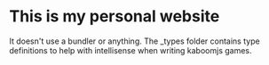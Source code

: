 # This is my personal website

It doesn't use a bundler or anything.  The _types folder contains type definitions to help with intellisense when writing kaboomjs games.